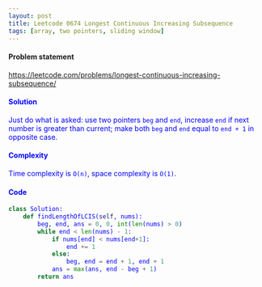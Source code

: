 ```yaml
---
layout: post
title: Leetcode 0674 Longest Continuous Increasing Subsequence
tags: [array, two pointers, sliding window]
---
```


#### Problem statement

<a href="https://leetcode.com/problems/longest-continuous-increasing-subsequence/"> <font color = blue>https://leetcode.com/problems/longest-continuous-increasing-subsequence/

#### Solution
Just do what is asked: use two pointers `beg` and `end`, increase `end` if next number is greater than current; make both `beg` and `end` equal to `end + 1` in opposite case. 

#### Complexity
Time complexity is `O(n)`, space complexity is `O(1)`.

#### Code
```python
class Solution:
    def findLengthOfLCIS(self, nums):
        beg, end, ans = 0, 0, int(len(nums) > 0)
        while end < len(nums) - 1:
            if nums[end] < nums[end+1]:
                end += 1
            else:
                beg, end = end + 1, end + 1
            ans = max(ans, end - beg + 1)
        return ans
```

